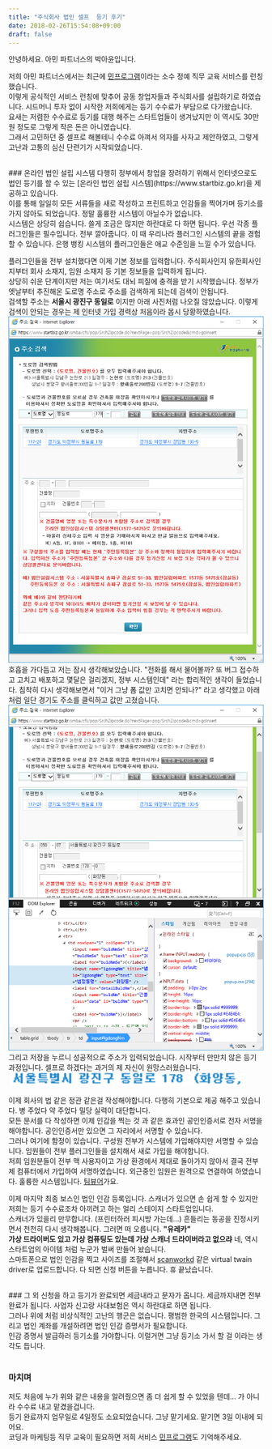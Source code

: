 ```yaml
---
title: "주식회사 법인 셀프  등기 후기"
date: 2018-02-26T15:54:08+09:00
draft: false
---
```


안녕하세요. 아민 파트너스의 박아윤입니다. 

저희 아민 파트너스에서는 최근에 [민프로그램](https://www.min-program.com)이라는 소수 정예 직무 교육 서비스를 런칭했습니다.<br />
이렇게 공식적인 서비스 런칭에 맞추어 공동 창업자들과 주식회사를 설립하기로 하였습니다. 시드머니 투자 없이 시작한 저희에게는 등기 수수료가 부담으로 다가왔습니다. <br />
요새는 저렴한 수수료로 등기를 대행 해주는 스타트업들이 생겨났지만 이 역시도 30만원 정도로 그렇게 작은 돈은 아니였습니다. <br />
그래서 고민하던 중 셀프로 해볼테니 수수료 아껴서 의자를 사자고 제안하였고, 그렇게 고난과 고통의 심신 단련기가 시작되었습니다. <br />

<br />
### 온라인 법인 설립 시스템
다행히 정부에서 창업을 장려하기 위해서 인터넷으로도 법인 등기를 할 수 있는 [온라인 법인 설립 시스템](https://www.startbiz.go.kr)을 제공하고 있습니다.<br />
이를 통해 일일히 모든 서류들을 새로 작성하고 프린트하고 인감들을 찍어가며 등기소를 가지 않아도 되었습니다. 정말 훌륭한 시스템이 아닐수가 없습니다.<br />
시스템은 상당히 쉽습니다. 쓸게 조금은 많지만 하란대로 다 하면 됩니다. 우선 각종 플러그인들은 필수입니다. 전부 깔아줍니다. 이 때 우리나라 플러그인 시스템의 끝을 경험할 수 있습니다. 은행 뱅킹 시스템의 플러그인들은 애교 수준임을 느낄 수가 있습니다.

플러그인들을 전부 설치했다면 이제 기본 정보를 입력합니다. 주식회사인지 유한회사인지부터 회사 소재지, 임원 소재지 등 기본 정보들을 입력하게 됩니다.<br />
상당히 쉬운 단계이지만 저는 여기서도 대뇌 피질에 충격을 받기 시작했습니다. 정부가 엣날부터 추진해온 도로명 주소로 주소를 검색하게 되는데 검색이 안됩니다.<br />
검색할 주소는 **서울시 광진구 동일로** 이지만 아래 사진처럼 나오질 않았습니다. 이렇게 검색이 안되는 경우는 제 인터넷 가입 경력상 처음이라 몹시 당황하였습니다.
![왜 주소가 안나와](/post/found-company-without-agency/what.png)
호흡을 가다듬고 저는 잠시 생각해보았습니다. "전화를 해서 물어볼까? 또 버그 접수하고 고치고 배포하고 몇달은 걸리겠지, 정부 시스템인데" 라는 합리적인 생각이 들었습니다. 침착히 다시 생각해보면서 "이거 그냥 폼 값만 고치면 안되나?" 라고 생각했고 아래 처럼 일단 경기도 주소를 클릭하고 값만 고쳤습니다.
![이걸 왜 내가 해야돼](/post/found-company-without-agency/the.png)
그리고 저장을 누르니 성공적으로 주소가 입력되었습니다. 시작부터 만만치 않은 등기 과정입니다. 셀프로 하겠다는 과거의 제 자신이 원망스러웠습니다.
![휴](/post/found-company-without-agency/food.png)

이제 회사의 법 같은 정관 같은걸 작성해야합니다. 다행히 기본으로 제공 해주고 있습니다. 병 주었다 약 주었다 밀당 실력이 대단합니다. <br />
모든 문서를 다 작성하면 이제 인감을 찍는 것 과 같은 효과인 공인인증서로 전자 서명을 해야합니다. 공인인증서만 있으면 그 자리에서 서명할 수 있습니다.<br />
그러나 여기에 함정이 있습니다. 구성원 전부가 시스템에 가입해야지만 서명할 수 있습니다. 임원들이 전부 플러그인들을 설치해서 새로 가입을 해야합니다.<br />
저희 임원분들이 전부 맥 사용자이고 가상 환경에서 제대로 돌아가지 않아서 결국 전부 제 컴퓨터에서 가입하여 서명하였습니다. 외근중인 임원은 원격으로 연결하여 하였습니다.  훌륭한 시스템입니다. [팀뷰어](https://www.teamviewer.com/ko/)가요.


이제 마지막 최종 보스인 법인 인감 등록입니다. 스캐너가 있으면 손 쉽게 할 수 있지만 저희는 등기 수수료조차 아끼려고 하는 얼리 스테이지 스타트업입니다.<br />
스캐너가 있을리 만무합니다. (프린터하러 피시방 가는데...) 흔들리는 동공을 진정시키면서 천천히 다시 생각해봅니다. 그러면 떠 오릅니다. **"유레카"**<br />
**가상 드라이버도 있고 가상 컴퓨팅도 있는데 가상 스캐너 드라이버라고 없으랴** 네, 역시 스타트업의 아이템 처럼 누군가 벌써 만들어 놨습니다.<br />
스마트폰으로 법인 인감을 찍고 사이즈를 조절해서 [scanworkd](http://www.scanworkssoftware.com/twainimporter.aspx) 같은 virtual twain driver로 업로드합니다. 
다 되면 신청 버튼을 누릅니다. 휴 끝났습니다.<br />

<br />
### 그 외
신청을 하고 등기가 완료되면 세금내라고 문자가 옵니다. 세금까지내면 전부 완료가 됩니다. 사업자 신고랑 사대보험은 역시 하란대로 하면 됩니다.<br />
그러나 위에 처럼 비상식적인 고난의 행군은 없습니다. 평범한 한국의 시스템입니다. 그리고 법인 계좌를 개설하려면 법인 인감 증명서가 필요합니다.<br />
인감 증명서 발급하러 등기소를 가야합니다. 이럴거면 그냥 등기소 가서 할 걸 이라는 생각도 듭니다.<br />
<br />

### 마치며
저도 처음에 누가 위와 같은 내용을 알려줬으면 좀 더 쉽게 할 수 있었을 텐데... 가 아니라 수수료 내고 맡겼을겁니다.<br />
등기 완료까지 업무일로 4일정도 소요되었습니다. 그냥 맡기세요. 맡기면 3일 이내에 되어요.<br />
코딩과 마케팅등 직무 교육이 필요하면 저희 서비스 [민프로그램](https://www.min-program.com)도 기억해주세요.
